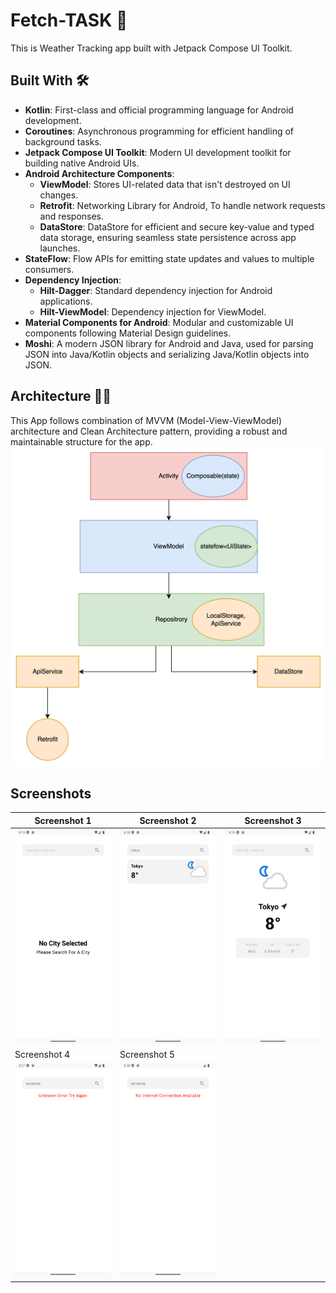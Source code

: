 # Fetch-TASK 📝

This is Weather Tracking app built with Jetpack Compose UI Toolkit.


## Built With 🛠

- **Kotlin**: First-class and official programming language for Android development.
- **Coroutines**: Asynchronous programming for efficient handling of background tasks.
- **Jetpack Compose UI Toolkit**: Modern UI development toolkit for building native Android UIs.
- **Android Architecture Components**:
    - **ViewModel**: Stores UI-related data that isn't destroyed on UI changes.
    - **Retrofit**: Networking Library for Android, To handle network requests and responses.
    - **DataStore**: DataStore for efficient and secure key-value and typed data storage, ensuring seamless state persistence across app launches.
- **StateFlow**: Flow APIs for emitting state updates and values to multiple consumers.
- **Dependency Injection**:
    - **Hilt-Dagger**: Standard dependency injection for Android applications.
    - **Hilt-ViewModel**: Dependency injection for ViewModel.
- **Material Components for Android**: Modular and customizable UI components following Material Design guidelines.
- **Moshi**: A modern JSON library for Android and Java, used for parsing JSON into Java/Kotlin objects and serializing Java/Kotlin objects into JSON.

## Architecture 👷‍♂️

This App follows combination of  MVVM (Model-View-ViewModel) architecture and Clean Architecture pattern, providing a robust and maintainable structure for the app.
![MVVM](media/arch.png)

## Screenshots

| Screenshot 1                    | Screenshot 2                    | Screenshot 3            |
|---------------------------------|---------------------------------|-------------------------|
| ![Screen1](media/1.png)         | ![Screen2](media/2.png)         | ![Screen3](media/3.png) |
| Screenshot 4                    | Screenshot 5                    |                         |
| ![Screen4](media/4.png) | ![Screen5](media/5.png) | 


